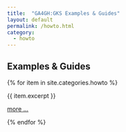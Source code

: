 ```yaml
---
title:  "GA4GH:GKS Examples & Guides"
layout: default
permalink: /howto.html
category:
  - howto
---
```


## Examples & Guides

{% for item in site.categories.howto %}
<div class="excerpt">
{{ item.excerpt }}
<p><a href="{{ item.url | relative_url }}">more ...</a></p>
</div>
{% endfor %}
